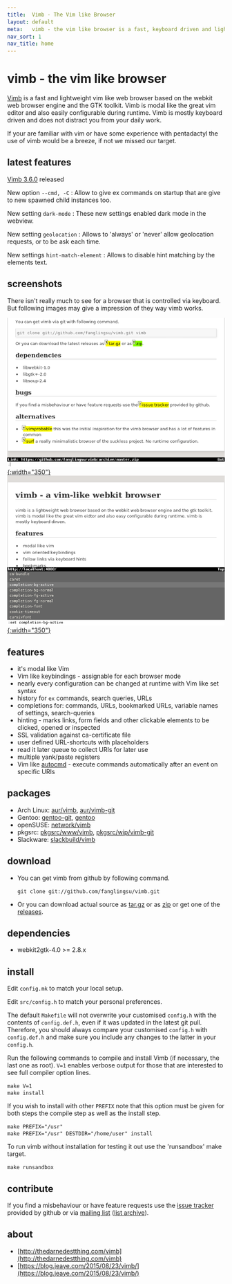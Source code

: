 ```yaml
---
title:  Vimb - The Vim like Browser
layout: default
meta:   vimb - the vim like browser is a fast, keyboard driven and lightweight web-browser
nav_sort: 1
nav_title: home
---
```


# vimb - the vim like browser
[Vimb][vimb] is a fast and lightweight vim like web browser based on the
webkit web browser engine and the GTK toolkit. Vimb is modal like the great
vim editor and also easily configurable during runtime. Vimb is mostly
keyboard driven and does not distract you from your daily work.

If your are familiar with vim or have some experience with pentadactyl the use
of vimb would be a breeze, if not we missed our target.

## latest features
[Vimb 3.6.0](https://github.com/fanglingsu/vimb/releases/tag/3.6.0) released

New option `--cmd, -C`
: Allow to give ex commands on startup that are give to new spawned child
  instances too.

New setting `dark-mode`
: These new settings enabled dark mode in the webview.

New setting `geolocation`
: Allows to 'always' or 'never' allow geolocation requests, or to be ask each
  time.

New settings `hint-match-element`
: Allows to disable hint matching by the elements text.

## screenshots
There isn't really much to see for a browser that is controlled via keyboard.
But following images may give a impression of they way vimb works.

[![vimb hinting marks active element like links](media/vimb-hints.png "link hinting (688x472 15kB)"){:width="350"}](media/vimb-hints.png)
[![completion with scrallable completion menu](media/vimb-completion.png "completion of settings (690x472 11kB)"){:width="350"}](media/vimb-completion.png)

## features
- it's modal like Vim
- Vim like keybindings - assignable for each browser mode
- nearly every configuration can be changed at runtime with Vim like set syntax
- history for `ex` commands, search queries, URLs
- completions for: commands, URLs, bookmarked URLs, variable names of settings, search-queries
- hinting - marks links, form fields and other clickable elements to
  be clicked, opened or inspected
- SSL validation against ca-certificate file
- user defined URL-shortcuts with placeholders
- read it later queue to collect URIs for later use
- multiple yank/paste registers
- Vim like [autocmd][] - execute commands automatically after an event on specific
  URIs

## packages
- Arch Linux: [aur/vimb][], [aur/vimb-git][]
- Gentoo: [gentoo-git][], [gentoo][]
- openSUSE: [network/vimb][]
- pkgsrc: [pkgsrc/www/vimb][], [pkgsrc/wip/vimb-git][]
- Slackware: [slackbuild/vimb][]

## download
- You can get vimb from github by following command.

      git clone git://github.com/fanglingsu/vimb.git

- Or you can download actual source as [tar.gz][tgz] or as [zip][] or get
  one of the [releases][].

## dependencies
- webkit2gtk-4.0 >= 2.8.x

## install
Edit `config.mk` to match your local setup.

Edit `src/config.h` to match your personal preferences.

The default `Makefile` will not overwrite your customised `config.h` with the
contents of `config.def.h`, even if it was updated in the latest git pull.
Therefore, you should always compare your customised `config.h` with
`config.def.h` and make sure you include any changes to the latter in your
`config.h`.

Run the following commands to compile and install Vimb (if necessary, the last
one as root). `V=1` enables verbose output for those that are interested to
see full compiler option lines.

    make V=1
    make install

If you wish to install with other `PREFIX` note that this option must be
given for both steps the compile step as well as the install step.

    make PREFIX="/usr"
    make PREFIX="/usr" DESTDIR="/home/user" install

To run vimb without installation for testing it out use the 'runsandbox' make
target.

    make runsandbox

## contribute
If you find a misbehaviour or have feature requests use the
[issue tracker][bug] provided by github or via [mailing list][mail] ([list archive][mail-archive]).

## about
- [http://thedarnedestthing.com/vimb](http://thedarnedestthing.com/vimb)
- [https://blog.jeaye.com/2015/08/23/vimb/](https://blog.jeaye.com/2015/08/23/vimb/)

[aur/vimb]:            https://aur.archlinux.org/packages/vimb
[aur/vimb-git]:        https://aur.archlinux.org/packages/vimb-git
[gentoo-git]:          https://github.com/tharvik/overlay/tree/master/www-client/vimb
[gentoo]:              https://github.com/hsoft/portage-overlay/tree/master/www-client/vimb
[vimb]:                https://github.com/fanglingsu/vimb "vimb project sources"
[mail]:                https://lists.sourceforge.net/lists/listinfo/vimb-users "vimb vim like browser - mailing list"
[mail-archive]:        https://sourceforge.net/p/vimb/vimb/vimb-users/ "vimb - mailing list archive"
[bug]:                 https://github.com/fanglingsu/vimb/issues "vimb vim like browser - issues"
[zip]:                 https://github.com/fanglingsu/vimb/archive/master.zip "vimb download zip"
[tgz]:                 https://github.com/fanglingsu/vimb/archive/master.tar.gz "vimb download tar.gz"
[releases]:            https://github.com/fanglingsu/vimb/releases "vimb download releases"
[autocmd]:             https://fanglingsu.github.io/vimb/man.html#Autocmd "vim like autocmd"
[slackbuild/vimb]:     https://slackbuilds.org/repository/14.2/network/vimb/
[pkgsrc/wip/vimb-git]: http://pkgsrc.se/wip/vimb-git
[pkgsrc/www/vimb]:     http://pkgsrc.se/www/vimb
[network/vimb]:        https://build.opensuse.org/package/show/network/vimb
